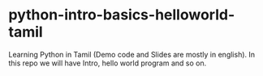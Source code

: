 # python-intro-basics-helloworld-tamil
Learning Python in Tamil (Demo code and Slides are mostly in english). In this repo we will have Intro, hello world program and so on.
